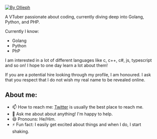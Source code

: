 [![By Ollieph](https://github.com/user-attachments/assets/c80adebc-1e8c-45c8-bd7f-6b83a4fc9759)](https://x.com/Ollieph_Ph "Art by Ollieph, please follow them!")

A VTuber passionate about coding, currently diving deep into Golang, Python, and PHP.

Currently I know:
- Golang
- Python
- PhP

I am interested in a lot of different languages like c, c++, c#, js, typescript and so on!
I hope to one day learn a lot about them!

If you are a potential hire looking through my profile, I am honoured. I ask that you respect that I do not wish my real name to be revealed online.

## About me:
- 📫 How to reach me: [Twitter](https://x.com/KyouKyuubi/) is usually the best place to reach me.
- 💬 Ask me about about anything! I'm happy to help.
- 😄 Pronouns: He/Him.
- ⚡ Fun fact: I easily get excited about things and when I do, I start shaking.

<!--
**kyoukyuubi/kyoukyuubi** is a ✨ _special_ ✨ repository because its `README.md` (this file) appears on your GitHub profile.

Here are some ideas to get you started:

- 🔭 I’m currently working on ...
- 🌱 I’m currently learning ...
- 👯 I’m looking to collaborate on ...
- 🤔 I’m looking for help with ...
- 💬 Ask me about ...
- 📫 How to reach me: ...
- 😄 Pronouns: ...
- ⚡ Fun fact: ...
-->
